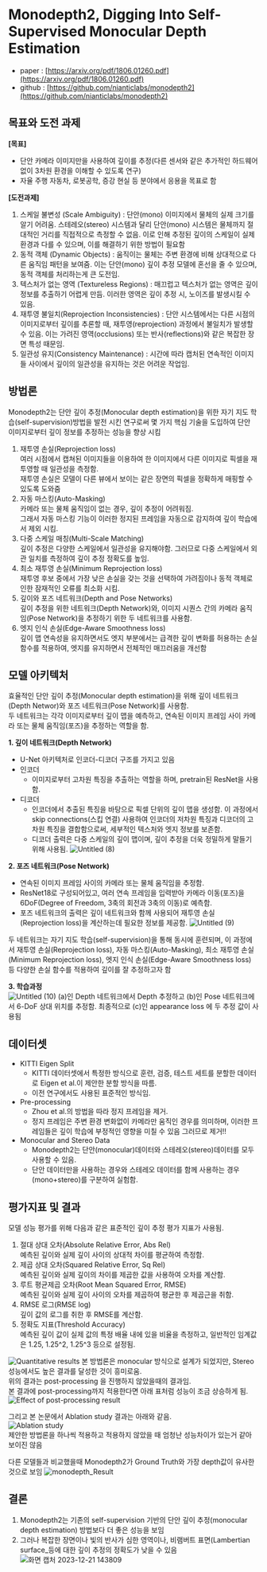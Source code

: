 # Monodepth2, Digging Into Self-Supervised Monocular Depth Estimation
- paper : [https://arxiv.org/pdf/1806.01260.pdf](https://arxiv.org/pdf/1806.01260.pdf)
- github : [https://github.com/nianticlabs/monodepth2](https://github.com/nianticlabs/monodepth2)
## 목표와 도전 과제
__[목표]__
- 단안 카메라 이미지만을 사용하여 깊이를 추정(다른 센서와 같은 추가적인 하드웨어 없이 3차원 환경을 이해할 수 있도록 연구)
- 자율 주행 자동차, 로봇공학, 증강 현실 등 분야에서 응용을 목표로 함  
  
__[도전과제]__
1. 스케일 불변성 (Scale Ambiguity) : 단안(mono) 이미지에서 물체의 실제 크기를 알기 어려움. 스테레오(stereo) 시스템과 달리 단안(mono) 시스템은 물체까지 절대적인 거리를 직접적으로 측정할 수 없음. 이로 인해 추정된 깊이의 스케일이 실제 환경과 다를 수 있으며, 이를 해결하기 위한 방법이 필요함
2. 동적 객체 (Dynamic Objects) : 움직이는 물체는 주변 환경에 비해 상대적으로 다른 움직임 패턴을 보여줌. 이는 단안(mono) 깊이 추정 모델에 혼선을 줄 수 있으며, 동적 객체를 처리하는게 큰 도전임.
3. 텍스처가 없는 영역 (Textureless Regions) : 매끄럽고 텍스처가 없는 영역은 깊이 정보를 추출하기 어렵게 만듬. 이러한 영역은 깊이 추정 시, 노이즈를 발생시킬 수 있음.
4. 재투영 불일치(Reprojection Inconsistencies) : 단안 시스템에서는 다른 시점의 이미지로부터 깊이를 추론할 때, 재투영(reprojection) 과정에서 불일치가 발생할 수 있음. 이는 가려진 영역(occlusions) 또는 반사(reflections)와 같은 복잡한 장면 특성 때문임.
5. 일관성 유지(Consistency Maintenance) : 시간에 따라 캡처된 연속적인 이미지들 사이에서 깊이의 일관성을 유지하는 것은 어려운 작업임.
## 방법론
Monodepth2는 단안 깊이 추정(Monocular depth estimation)을 위한 자기 지도 학습(self-supervision)방법을 발전 시킨 연구로써 몇 가지 핵심 기술을 도입하여 단안 이미지로부터 깊이 정보를 추정하는 성능을 향상 시킴  
1. 재투영 손실(Reprojection loss)  
여러 시점에서 캡쳐된 이미지들을 이용하여 한 이미지에서 다른 이미지로 픽셀을 재투영할 때 일관성을 측정함.  
재투영 손실은 모델이 다른 뷰에서 보이는 같은 장면의 픽셀을 정확하게 매핑할 수 있도록 도와줌
2. 자동 마스킹(Auto-Masking)  
카메라 또는 물체 움직임이 없는 경우, 깊이 추정이 어려워짐.  
그래서 자동 마스킹 기능이 이러한 정지된 프레임을 자동으로 감지하여 깊이 학습에서 제외 시킴.
3. 다중 스케일 매칭(Multi-Scale Matching)  
깊이 추정은 다양한 스케일에서 일관성을 유지해야함. 그러므로 다중 스케일에서 외관 일치를 측정하여 깊이 추정 정확도를 높임.
4. 최소 재투영 손실(Minimum Reprojection loss)  
재투영 후보 중에서 가장 낮은 손실을 갖는 것을 선택하여 가려짐이나 동적 객체로 인한 잠재적인 오류를 최소화 시킴.
5. 깊이와 포즈 네트워크(Depth and Pose Networks)  
깊이 추정을 위한 네트워크(Depth Network)와, 이미지 시퀀스 간의 카메라 움직임(Pose Network)을 추정하기 위한 두 네트워크를 사용함.
6. 엣지 인식 손실(Edge-Aware Smoothness loss)  
깊이 맵 연속성을 유지하면서도 엣지 부분에서는 급격한 깊이 변화를 허용하는 손실 함수를 적용하여, 엣지를 유지하면서 전체적인 매끄러움을 개선함

## 모델 아키텍처
효율적인 단안 깊이 추정(Monocular depth estimation)을 위해 깊이 네트워크(Depth Networ)와 포즈 네트워크(Pose Network)를 사용함.  
두 네트워크는 각각 이미지로부터 깊이 맵을 예측하고, 연속된 이미지 프레임 사이 카메라 또는 물체 움직임(포즈)을 추정하는 역할을 함.  

__1. 깊이 네트워크(Depth Network)__  
- U-Net 아키텍처로 인코더-디코더 구조를 가지고 있음
- 인코더
    - 이미지로부터 고차원 특징을 추출하는 역할을 하며, pretrain된 ResNet을 사용함.
- 디코더
    - 인코더에서 추출된 특징을 바탕으로 픽셀 단위의 깊이 맵을 생성함. 이 과정에서 skip connections(스킵 연결) 사용하여 인코더의 저차원 특징과 디코더의 고차원 특징을 결합함으로써, 세부적인 텍스처와 엣지 정보를 보존함.
    - 디코더 출력은 다중 스케일의 깊이 맵이며, 깊이 추정을 더욱 정밀하게 말들기 위해 사용됨.
![Untitled (8)](https://github.com/SeSAC-Men-in-Black/Men-in-Black/assets/83795101/ace7a429-97a6-4b3b-b96c-a3c9994abd2a)
  
__2. 포즈 네트워크(Pose Network)__  
- 연속된 이미지 프레임 사이의 카메라 또는 물체 움직임을 추정함.
- ResNet18로 구성되어있고, 여러 연속 프레임을 입력받아 카메라 이동(포즈)을 6DoF(Degree of Freedom, 3축의 회전과 3축의 이동)로 예측함.
- 포즈 네트워크의 출력은 깊이 네트워크와 함께 사용되어 재투영 손실(Reprojection loss)을 계산하는데 필요한 정보를 제공함.
![Untitled (9)](https://github.com/SeSAC-Men-in-Black/Men-in-Black/assets/83795101/a6d7038f-9eab-49f8-b56d-fff9b3887def)

두 네트워크는 자기 지도 학습(self-supervision)을 통해 동시에 훈련되며, 이 과정에서 재투영 손실(Reprojection loss), 자동 마스킹(Auto-Masking), 최소 재투영 손실(Minimum Reprojection loss), 엣지 인식 손실(Edge-Aware Smoothness loss) 등 다양한 손실 함수를 적용하여 깊이를 잘 추정하고자 함  

__3. 학습과정__  
![Untitled (10)](https://github.com/SeSAC-Men-in-Black/Men-in-Black/assets/83795101/f2c48922-89c1-4c32-96fe-6e30100f610b)
(a)인 Depth 네트워크에서 Depth 추정하고 (b)인 Pose 네트워크에서 6-DoF 상대 위치를 추정함. 최종적으로 (c)인 appearance loss 에 두 추정 값이 사용됨

## 데이터셋
- KITTI Eigen Split  
  - KITTI 데이터셋에서 특정한 방식으로 훈련, 검증, 테스트 세트를 분할한 데이터로 Eigen et al.이 제안한 분할 방식을 따름.
  - 이전 연구에서도 사용된 표준적인 방식임.
- Pre-processing  
  - Zhou et al.의 방법을 따라 정지 프레임을 제거.
  - 정지 프레임은 주변 환경 변화없이 카메라만 움직인 경우를 의미하며, 이러한 프레임들은 깊이 학습에 부정적인 영향을 미칠 수 있음 그러므로 제거!!
- Monocular and Stereo Data
  - Monodepth2는 단안(monocular)데이터와 스테레오(stereo)데이터를 모두 사용할 수 있음.
  - 단안 데이터만을 사용하는 경우와 스테레오 데이터를 함께 사용하는 경우(mono+stereo)를 구분하여 실험함.

## 평가지표 및 결과
모델 성능 평가를 위해 다음과 같은 표준적인 깊이 추정 평가 지표가 사용됨.
1. 절대 상대 오차(Absolute Relative Error, Abs Rel)  
  예측된 깊이와 실제 깊이 사이의 상대적 차이를 평균하여 측정함.
2. 제곱 상대 오차(Squared Relative Error, Sq Rel)  
  예측된 깊이와 실제 깊이의 차이를 제곱한 값을 사용하여 오차를 계산함.
3. 루트 평균제곱 오차(Root Mean Squared Error, RMSE)  
  예측된 깊이와 실제 깊이 사이의 오차를 제곱하여 평균한 후 제곱근을 취함.
4. RMSE 로그(RMSE log)  
  깊이 값의 로그를 취한 후 RMSE를 계산함.
5. 정확도 지표(Threshold Accuracy)  
  예측된 깊이 값이 실제 값의 특정 배율 내에 있을 비율을 측정하고, 일반적인 임계값은 1.25, 1.25^2, 1.25^3 등으로 설정됨.
  
![Quantitative results](https://github.com/SeSAC-Men-in-Black/Men-in-Black/assets/83795101/7c1c4f7e-9168-45d3-8866-2717325b2071)
본 방법론은 monocular 방식으로 설계가 되었지만, Stereo 성능에서도 높은 결과를 달성한 것이 흥미로움.  
위의 결과는 post-processing 을 진행하지 않았을때의 결과임.  
본 결과에 post-processing까지 적용한다면 아래 표처럼 성능이 조금 상승하게 됨.  
![Effect of post-processing result](https://github.com/SeSAC-Men-in-Black/Men-in-Black/assets/83795101/7a14f48b-3265-42e8-89c2-59682764e563)  

그리고 본 논문에서 Ablation study 결과는 아래와 같음.  
![Ablation study](https://github.com/SeSAC-Men-in-Black/Men-in-Black/assets/83795101/1681fea1-20eb-4aec-8657-6d64ba502c21)  
제안한 방법론을 하나씩 적용하고 적용하지 않았을 때 엄청난 성능차이가 있는거 같아 보이진 않음  

다른 모델들과 비교했을때 Monodepth2가 Ground Truth와 가장 depth값이 유사한 것으로 보임
![monodepth_Result](https://github.com/SeSAC-Men-in-Black/Men-in-Black/assets/83795101/28aafc37-0733-4b4d-8837-beaa5ae9b7ab)

## 결론
1. Monodepth2는 기존의 self-supervision 기반의 단안 깊이 추정(monocular depth estimation) 방법보다 더 좋은 성능을 보임
2. 그러나 복잡한 장면이나 빛의 반사가 심한 영역이나, 비램버트 표면(Lambertian surface_등에 대한 깊이 추정의 정확도가 낮을 수 있음
  ![화면 캡처 2023-12-21 143809](https://github.com/SeSAC-Men-in-Black/Men-in-Black/assets/83795101/13b2e53b-a5b9-408a-acee-603c5c5bd5fa)
